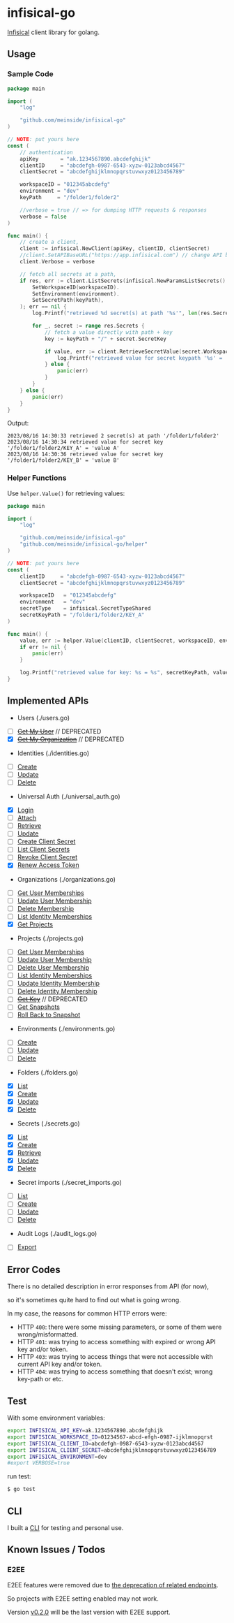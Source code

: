 # infisical-go

[Infisical](https://infisical.com/) client library for golang.

## Usage

### Sample Code

```go
package main

import (
	"log"

	"github.com/meinside/infisical-go"
)

// NOTE: put yours here
const (
	// authentication
	apiKey       = "ak.1234567890.abcdefghijk"
	clientID     = "abcdefgh-0987-6543-xyzw-0123abcd4567"
	clientSecret = "abcdefghijklmnopqrstuvwxyz0123456789"

	workspaceID = "012345abcdefg"
	environment = "dev"
	keyPath     = "/folder1/folder2"

	//verbose = true // => for dumping HTTP requests & responses
	verbose = false
)

func main() {
	// create a client,
	client := infisical.NewClient(apiKey, clientID, clientSecret)
	//client.SetAPIBaseURL("https://app.infisical.com") // change API base URL (eg. for self-hosted infisical servers)
	client.Verbose = verbose

	// fetch all secrets at a path,
	if res, err := client.ListSecrets(infisical.NewParamsListSecrets().
		SetWorkspaceID(workspaceID).
		SetEnvironment(environment).
		SetSecretPath(keyPath),
	); err == nil {
		log.Printf("retrieved %d secret(s) at path '%s'", len(res.Secrets), keyPath)

		for _, secret := range res.Secrets {
			// fetch a value directly with path + key
			key := keyPath + "/" + secret.SecretKey

			if value, err := client.RetrieveSecretValue(secret.Workspace, secret.Environment, secret.Type, key); err == nil {
				log.Printf("retrieved value for secret keypath '%s' = '%s'", key, value)
			} else {
				panic(err)
			}
		}
	} else {
		panic(err)
	}
}
```

Output:

```
2023/08/16 14:30:33 retrieved 2 secret(s) at path '/folder1/folder2'
2023/08/16 14:30:34 retrieved value for secret key '/folder1/folder2/KEY_A' = 'value A'
2023/08/16 14:30:36 retrieved value for secret key '/folder1/folder2/KEY_B' = 'value B'
```

### Helper Functions

Use `helper.Value()` for retrieving values:

```go
package main

import (
	"log"

	"github.com/meinside/infisical-go"
	"github.com/meinside/infisical-go/helper"
)

// NOTE: put yours here
const (
	clientID     = "abcdefgh-0987-6543-xyzw-0123abcd4567"
	clientSecret = "abcdefghijklmnopqrstuvwxyz0123456789"

	workspaceID   = "012345abcdefg"
	environment   = "dev"
	secretType    = infisical.SecretTypeShared
	secretKeyPath = "/folder1/folder2/KEY_A"
)

func main() {
	value, err := helper.Value(clientID, clientSecret, workspaceID, environment, secretType, secretKeyPath)
	if err != nil {
		panic(err)
	}

	log.Printf("retrieved value for key: %s = %s", secretKeyPath, value)
}
```

## Implemented APIs

* Users (./users.go)
- [ ] ~~[Get My User](https://infisical.com/docs/api-reference/endpoints/users/me)~~ // DEPRECATED
- [X] ~~[Get My Organization](https://infisical.com/docs/api-reference/endpoints/users/my-organizations)~~ // DEPRECATED

* Identities (./identities.go)
- [ ] [Create](https://infisical.com/docs/api-reference/endpoints/identities/create)
- [ ] [Update](https://infisical.com/docs/api-reference/endpoints/identities/update)
- [ ] [Delete](https://infisical.com/docs/api-reference/endpoints/identities/delete)

* Universal Auth (./universal_auth.go)
- [X] [Login](https://infisical.com/docs/api-reference/endpoints/universal-auth/login)
- [ ] [Attach](https://infisical.com/docs/api-reference/endpoints/universal-auth/attach)
- [ ] [Retrieve](https://infisical.com/docs/api-reference/endpoints/universal-auth/retrieve)
- [ ] [Update](https://infisical.com/docs/api-reference/endpoints/universal-auth/update)
- [ ] [Create Client Secret](https://infisical.com/docs/api-reference/endpoints/universal-auth/create-client-secret)
- [ ] [List Client Secrets](https://infisical.com/docs/api-reference/endpoints/universal-auth/list-client-secrets)
- [ ] [Revoke Client Secret](https://infisical.com/docs/api-reference/endpoints/universal-auth/revoke-client-secret)
- [X] [Renew Access Token](https://infisical.com/docs/api-reference/endpoints/universal-auth/renew-access-token)

* Organizations (./organizations.go)
- [ ] [Get User Memberships](https://infisical.com/docs/api-reference/endpoints/organizations/memberships)
- [ ] [Update User Membership](https://infisical.com/docs/api-reference/endpoints/organizations/update-membership)
- [ ] [Delete Membership](https://infisical.com/docs/api-reference/endpoints/organizations/delete-membership)
- [ ] [List Identity Memberships](https://infisical.com/docs/api-reference/endpoints/organizations/list-identity-memberships)
- [X] [Get Projects](https://infisical.com/docs/api-reference/endpoints/organizations/workspaces)

* Projects (./projects.go)
- [ ] [Get User Memberships](https://infisical.com/docs/api-reference/endpoints/workspaces/memberships)
- [ ] [Update User Membership](https://infisical.com/docs/api-reference/endpoints/workspaces/update-membership)
- [ ] [Delete User Membership](https://infisical.com/docs/api-reference/endpoints/workspaces/delete-membership)
- [ ] [List Identity Memberships](https://infisical.com/docs/api-reference/endpoints/workspaces/list-identity-memberships)
- [ ] [Update Identity Membership](https://infisical.com/docs/api-reference/endpoints/workspaces/update-identity-membership)
- [ ] [Delete Identity Membership](https://infisical.com/docs/api-reference/endpoints/workspaces/delete-identity-membership)
- [ ] ~~[Get Key](https://infisical.com/docs/api-reference/endpoints/workspaces/workspace-key)~~ // DEPRECATED
- [ ] [Get Snapshots](https://infisical.com/docs/api-reference/endpoints/workspaces/secret-snapshots)
- [ ] [Roll Back to Snapshot](https://infisical.com/docs/api-reference/endpoints/workspaces/rollback-snapshot)

* Environments (./environments.go)
- [ ] [Create](https://infisical.com/docs/api-reference/endpoints/environments/create)
- [ ] [Update](https://infisical.com/docs/api-reference/endpoints/environments/update)
- [ ] [Delete](https://infisical.com/docs/api-reference/endpoints/environments/delete)

* Folders (./folders.go)
- [X] [List](https://infisical.com/docs/api-reference/endpoints/folders/list)
- [X] [Create](https://infisical.com/docs/api-reference/endpoints/folders/create)
- [X] [Update](https://infisical.com/docs/api-reference/endpoints/folders/update)
- [X] [Delete](https://infisical.com/docs/api-reference/endpoints/folders/delete)

* Secrets (./secrets.go)
- [X] [List](https://infisical.com/docs/api-reference/endpoints/secrets/list)
- [X] [Create](https://infisical.com/docs/api-reference/endpoints/secrets/create)
- [X] [Retrieve](https://infisical.com/docs/api-reference/endpoints/secrets/read)
- [X] [Update](https://infisical.com/docs/api-reference/endpoints/secrets/update)
- [X] [Delete](https://infisical.com/docs/api-reference/endpoints/secrets/delete)

* Secret imports (./secret_imports.go)
- [ ] [List](https://infisical.com/docs/api-reference/endpoints/secret-imports/list)
- [ ] [Create](https://infisical.com/docs/api-reference/endpoints/secret-imports/create)
- [ ] [Update](https://infisical.com/docs/api-reference/endpoints/secret-imports/update)
- [ ] [Delete](https://infisical.com/docs/api-reference/endpoints/secret-imports/delete)

* Audit Logs (./audit_logs.go)
- [ ] [Export](https://infisical.com/docs/api-reference/endpoints/audit-logs/export-audit-log)

## Error Codes

There is no detailed description in error responses from API (for now),

so it's sometimes quite hard to find out what is going wrong.

In my case, the reasons for common HTTP errors were:

* HTTP `400`: there were some missing parameters, or some of them were wrong/misformatted.
* HTTP `401`: was trying to access something with expired or wrong API key and/or token.
* HTTP `403`: was trying to access things that were not accessible with current API key and/or token.
* HTTP `404`: was trying to access something that doesn't exist; wrong key-path or etc.

## Test

With some environment variables:

```bash
export INFISICAL_API_KEY=ak.1234567890.abcdefghijk
export INFISICAL_WORKSPACE_ID=01234567-abcd-efgh-0987-ijklmnopqrst
export INFISICAL_CLIENT_ID=abcdefgh-0987-6543-xyzw-0123abcd4567
export INFISICAL_CLIENT_SECRET=abcdefghijklmnopqrstuvwxyz0123456789
export INFISICAL_ENVIRONMENT=dev
#export VERBOSE=true
```

run test:

```bash
$ go test
```

## CLI

I built a [CLI](https://github.com/meinside/infisical-go/tree/master/cmd/infisicli) for testing and personal use.

## Known Issues / Todos

### E2EE

E2EE features were removed due to [the deprecation of related endpoints](https://infisical.com/docs/api-reference/endpoints/service-tokens/get).

So projects with E2EE setting enabled may not work.

Version [v0.2.0](https://github.com/meinside/infisical-go/releases/tag/v0.2.0) will be the last version with E2EE support.

